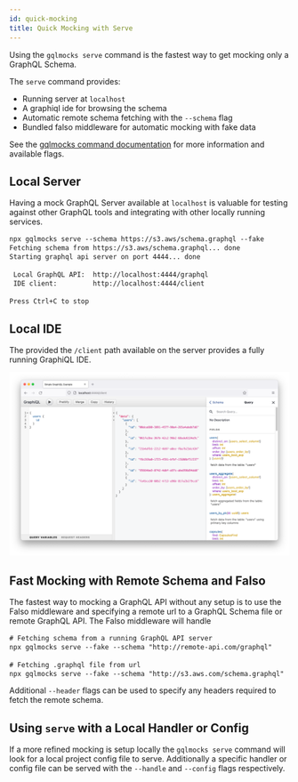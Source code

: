 ```yaml
---
id: quick-mocking
title: Quick Mocking with Serve
---
```


Using the `gqlmocks serve` command is the fastest way to get mocking only a GraphQL Schema.

The `serve` command provides:
* Running server at `localhost`
* A graphiql ide for browsing the schema
* Automatic remote schema fetching with the `--schema` flag
* Bundled falso middleware for automatic mocking with fake data

See the [gqlmocks command documentation](/docs/cli/commands) for more information and available flags.

## Local Server

Having a mock GraphQL Server available at `localhost` is valuable for testing against other GraphQL tools and integrating with other locally running services.

```
npx gqlmocks serve --schema https://s3.aws/schema.graphql --fake
Fetching schema from https://s3.aws/schema.graphql... done
Starting graphql api server on port 4444... done

 Local GraphQL API:  http://localhost:4444/graphql
 IDE client:         http://localhost:4444/client

Press Ctrl+C to stop
```

## Local IDE

The provided the `/client` path available on the server provides a fully running GraphiQL IDE.

![Screenshot of GraphiQL IDE](/img/cli-graphiql.png)

## Fast Mocking with Remote Schema and Falso

The fastest way to mocking a GraphQL API without any setup is to use the Falso middleware and specifying a remote url to a GraphQL Schema file or remote GraphQL API. The Falso middleware will handle

```
# Fetching schema from a running GraphQL API server
npx gqlmocks serve --fake --schema "http://remote-api.com/graphql"

# Fetching .graphql file from url
npx gqlmocks serve --fake --schema "http://s3.aws.com/schema.graphql"
```

Additional `--header` flags can be used to specify any headers required to fetch the remote schema.

## Using `serve` with a Local Handler or Config

If a more refined mocking is setup locally the `gqlmocks serve` command will look for a local project config file to serve. Additionally a specific handler or config file can be served with the `--handle` and `--config` flags respectively.